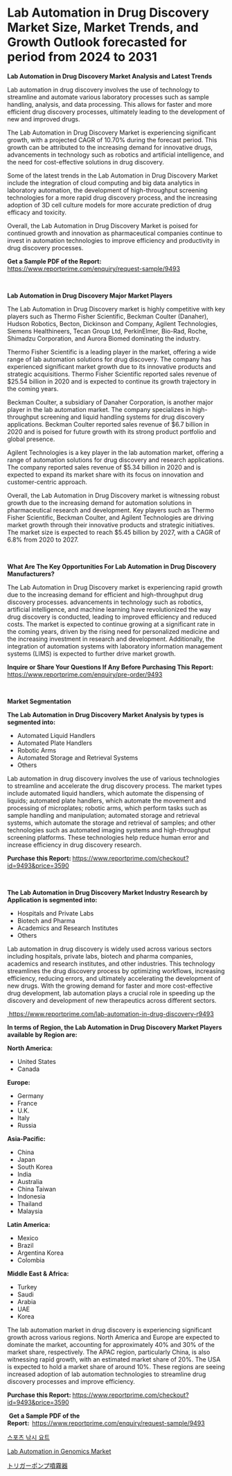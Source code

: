 <p><h1>Lab Automation in Drug Discovery Market Size, Market Trends, and Growth Outlook forecasted for period from 2024 to 2031</h1></p><p><strong>Lab Automation in Drug Discovery Market Analysis and Latest Trends</strong></p>
<p><p>Lab automation in drug discovery involves the use of technology to streamline and automate various laboratory processes such as sample handling, analysis, and data processing. This allows for faster and more efficient drug discovery processes, ultimately leading to the development of new and improved drugs.</p><p>The Lab Automation in Drug Discovery Market is experiencing significant growth, with a projected CAGR of 10.70% during the forecast period. This growth can be attributed to the increasing demand for innovative drugs, advancements in technology such as robotics and artificial intelligence, and the need for cost-effective solutions in drug discovery.</p><p>Some of the latest trends in the Lab Automation in Drug Discovery Market include the integration of cloud computing and big data analytics in laboratory automation, the development of high-throughput screening technologies for a more rapid drug discovery process, and the increasing adoption of 3D cell culture models for more accurate prediction of drug efficacy and toxicity.</p><p>Overall, the Lab Automation in Drug Discovery Market is poised for continued growth and innovation as pharmaceutical companies continue to invest in automation technologies to improve efficiency and productivity in drug discovery processes.</p></p>
<p><strong>Get a Sample PDF of the Report:&nbsp;</strong> <a href="https://www.reportprime.com/enquiry/request-sample/9493">https://www.reportprime.com/enquiry/request-sample/9493</a></p>
<p>&nbsp;</p>
<p><strong>Lab Automation in Drug Discovery Major Market Players</strong></p>
<p><p>The Lab Automation in Drug Discovery market is highly competitive with key players such as Thermo Fisher Scientific, Beckman Coulter (Danaher), Hudson Robotics, Becton, Dickinson and Company, Agilent Technologies, Siemens Healthineers, Tecan Group Ltd, PerkinElmer, Bio-Rad, Roche, Shimadzu Corporation, and Aurora Biomed dominating the industry.</p><p>Thermo Fisher Scientific is a leading player in the market, offering a wide range of lab automation solutions for drug discovery. The company has experienced significant market growth due to its innovative products and strategic acquisitions. Thermo Fisher Scientific reported sales revenue of $25.54 billion in 2020 and is expected to continue its growth trajectory in the coming years.</p><p>Beckman Coulter, a subsidiary of Danaher Corporation, is another major player in the lab automation market. The company specializes in high-throughput screening and liquid handling systems for drug discovery applications. Beckman Coulter reported sales revenue of $6.7 billion in 2020 and is poised for future growth with its strong product portfolio and global presence.</p><p>Agilent Technologies is a key player in the lab automation market, offering a range of automation solutions for drug discovery and research applications. The company reported sales revenue of $5.34 billion in 2020 and is expected to expand its market share with its focus on innovation and customer-centric approach.</p><p>Overall, the Lab Automation in Drug Discovery market is witnessing robust growth due to the increasing demand for automation solutions in pharmaceutical research and development. Key players such as Thermo Fisher Scientific, Beckman Coulter, and Agilent Technologies are driving market growth through their innovative products and strategic initiatives. The market size is expected to reach $5.45 billion by 2027, with a CAGR of 6.8% from 2020 to 2027.</p></p>
<p>&nbsp;</p>
<p><strong>What Are The Key Opportunities For Lab Automation in Drug Discovery Manufacturers?</strong></p>
<p><p>The Lab Automation in Drug Discovery market is experiencing rapid growth due to the increasing demand for efficient and high-throughput drug discovery processes. advancements in technology such as robotics, artificial intelligence, and machine learning have revolutionized the way drug discovery is conducted, leading to improved efficiency and reduced costs. The market is expected to continue growing at a significant rate in the coming years, driven by the rising need for personalized medicine and the increasing investment in research and development. Additionally, the integration of automation systems with laboratory information management systems (LIMS) is expected to further drive market growth.</p></p>
<p><strong>Inquire or Share Your Questions If Any Before Purchasing This Report:</strong> <a href="https://www.reportprime.com/enquiry/pre-order/9493">https://www.reportprime.com/enquiry/pre-order/9493</a></p>
<p>&nbsp;</p>
<p><strong>Market Segmentation</strong></p>
<p><strong>The Lab Automation in Drug Discovery Market Analysis by types is segmented into:</strong></p>
<p><ul><li>Automated Liquid Handlers</li><li>Automated Plate Handlers</li><li>Robotic Arms</li><li>Automated Storage and Retrieval Systems</li><li>Others</li></ul></p>
<p><p>Lab automation in drug discovery involves the use of various technologies to streamline and accelerate the drug discovery process. The market types include automated liquid handlers, which automate the dispensing of liquids; automated plate handlers, which automate the movement and processing of microplates; robotic arms, which perform tasks such as sample handling and manipulation; automated storage and retrieval systems, which automate the storage and retrieval of samples; and other technologies such as automated imaging systems and high-throughput screening platforms. These technologies help reduce human error and increase efficiency in drug discovery research.</p></p>
<p><strong>Purchase this Report:&nbsp;</strong><a href="https://www.reportprime.com/checkout?id=9493&price=3590">https://www.reportprime.com/checkout?id=9493&price=3590</a></p>
<p>&nbsp;</p>
<p><strong>The Lab Automation in Drug Discovery Market Industry Research by Application is segmented into:</strong></p>
<p><ul><li>Hospitals and Private Labs</li><li>Biotech and Pharma</li><li>Academics and Research Institutes</li><li>Others</li></ul></p>
<p><p>Lab automation in drug discovery is widely used across various sectors including hospitals, private labs, biotech and pharma companies, academics and research institutes, and other industries. This technology streamlines the drug discovery process by optimizing workflows, increasing efficiency, reducing errors, and ultimately accelerating the development of new drugs. With the growing demand for faster and more cost-effective drug development, lab automation plays a crucial role in speeding up the discovery and development of new therapeutics across different sectors.</p></p>
<p><a href="https://www.reportprime.com/lab-automation-in-drug-discovery-r9493">&nbsp;https://www.reportprime.com/lab-automation-in-drug-discovery-r9493</a></p>
<p><strong>In terms of Region, the Lab Automation in Drug Discovery Market Players available by Region are:</strong></p>
<p>
    <p> <strong> North America: </strong>
        <ul>
            <li>United States</li>
            <li>Canada</li>
        </ul>
        </p> 
    <p> <strong> Europe: </strong>
        <ul>
            <li>Germany</li>
            <li>France</li>
            <li>U.K.</li>
            <li>Italy</li>
            <li>Russia</li>
        </ul>
        </p> 
    <p> <strong> Asia-Pacific: </strong>
        <ul>
            <li>China</li>
            <li>Japan</li>
            <li>South Korea</li>
            <li>India</li>
            <li>Australia</li>
            <li>China Taiwan</li>
            <li>Indonesia</li>
            <li>Thailand</li>
            <li>Malaysia</li>
        </ul>
        </p> 
    <p> <strong> Latin America: </strong>
        <ul>
            <li>Mexico</li>
            <li>Brazil</li>
            <li>Argentina Korea</li>
            <li>Colombia</li>
        </ul>
        </p> 
    <p> <strong> Middle East & Africa: </strong>
        <ul>
            <li>Turkey</li>
            <li>Saudi</li>
            <li>Arabia</li>
            <li>UAE</li>
            <li>Korea</li>
        </ul>
    </p>
    </p>
<p><p>The lab automation market in drug discovery is experiencing significant growth across various regions. North America and Europe are expected to dominate the market, accounting for approximately 40% and 30% of the market share, respectively. The APAC region, particularly China, is also witnessing rapid growth, with an estimated market share of 20%. The USA is expected to hold a market share of around 10%. These regions are seeing increased adoption of lab automation technologies to streamline drug discovery processes and improve efficiency.</p></p>
<p><strong>Purchase this Report: </strong><a href="https://www.reportprime.com/checkout?id=9493&price=3590">https://www.reportprime.com/checkout?id=9493&price=3590</a></p>
<p>&nbsp;<strong>Get a Sample PDF of the Report:&nbsp;&nbsp;</strong><a href="https://www.reportprime.com/enquiry/request-sample/9493">https://www.reportprime.com/enquiry/request-sample/9493</a></p>
<p><strong></strong></p>
<p><p><a href="https://github.com/vss5505pa7z1p/Market-Research-Report-List-1/blob/main/411990921423.md">스포츠 낚시 요트</a></p><p><a href="https://github.com/sofayahoo2023/Market-Research-Report-List-4/blob/main/lab-automation-in-genomics-market.md">Lab Automation in Genomics Market</a></p><p><a href="https://github.com/vhemk0794148/Market-Research-Report-List-1/blob/main/715173823613.md">トリガーポンプ噴霧器</a></p></p>